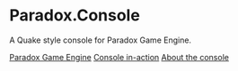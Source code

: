 Paradox.Console
===============

A Quake style console for Paradox Game Engine.

[Paradox Game Engine](http://paradox3d.net/)
[Console in-action](https://www.youtube.com/watch?v=oVWqy16W0ak)
[About the console](http://www.jaanusvarus.com/quake-style-console-for-paradox-game-engine)
